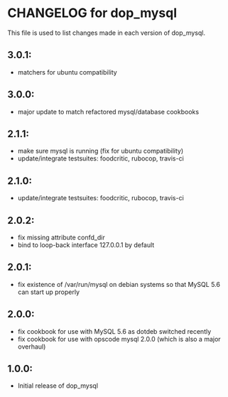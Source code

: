 # CHANGELOG for dop_mysql

This file is used to list changes made in each version of dop_mysql.

## 3.0.1:

* matchers for ubuntu compatibility

## 3.0.0:

* major update to match refactored mysql/database cookbooks

## 2.1.1:

* make sure mysql is running (fix for ubuntu compatibility)
* update/integrate testsuites: foodcritic, rubocop, travis-ci

## 2.1.0:

* update/integrate testsuites: foodcritic, rubocop, travis-ci

## 2.0.2:

* fix missing attribute confd_dir
* bind to loop-back interface 127.0.0.1 by default

## 2.0.1:

* fix existence of /var/run/mysql on debian systems so that MySQL 5.6 can start up properly

## 2.0.0:

* fix cookbook for use with MySQL 5.6 as dotdeb switched recently
* fix cookbook for use with opscode mysql 2.0.0 (which is also a major overhaul)

## 1.0.0:

* Initial release of dop_mysql